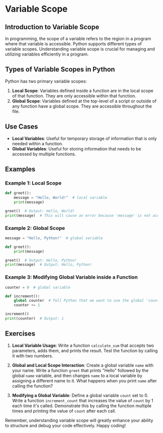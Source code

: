 # Variable Scope

## Introduction to Variable Scope

In programming, the scope of a variable refers to the region in a program where that variable is accessible. Python supports different types of variable scopes. Understanding variable scope is crucial for managing and utilizing variables efficiently in a program.

## Types of Variable Scopes in Python

Python has two primary variable scopes:

1. **Local Scope**: Variables defined inside a function are in the local scope of that function. They are only accessible within that function.
2. **Global Scope**: Variables defined at the top-level of a script or outside of any function have a global scope. They are accessible throughout the file.

## Use Cases

- **Local Variables**: Useful for temporary storage of information that is only needed within a function.
- **Global Variables**: Useful for storing information that needs to be accessed by multiple functions.

## Examples

### Example 1: Local Scope

```python
def greet():
    message = "Hello, World!"  # local variable
    print(message)

greet()  # Output: Hello, World!
print(message)  # This will cause an error because 'message' is not accessible here.
```

### Example 2: Global Scope

```python
message = "Hello, Python!"  # global variable

def greet():
    print(message)

greet()  # Output: Hello, Python!
print(message)  # Output: Hello, Python!
```

### Example 3: Modifying Global Variable inside a Function

```python
counter = 0  # global variable

def increment():
    global counter  # Tell Python that we want to use the global 'counter'
    counter += 1

increment()
print(counter)  # Output: 1
```

## Exercises

1. **Local Variable Usage**:
   Write a function `calculate_sum` that accepts two parameters, adds them, and prints the result. Test the function by calling it with two numbers.
   
2. **Global and Local Scope Interaction**:
   Create a global variable `name` with your name. Write a function `greet` that prints "Hello" followed by the global `name` variable, and then changes `name` to a local variable by assigning a different name to it. What happens when you print `name` after calling the function?
   
3. **Modifying a Global Variable**:
   Define a global variable `count` set to 0. Write a function `increment_count` that increases the value of `count` by 1 each time it's called. Demonstrate this by calling the function multiple times and printing the value of `count` after each call.

Remember, understanding variable scope will greatly enhance your ability to structure and debug your code effectively. Happy coding!